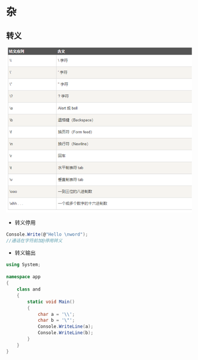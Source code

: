 # 	杂

## 转义

![image-20220508142805113](../picture\image-20220508142805113.png)

+ 转义停用

```c#
Console.Write(@"Hello \nword");
//通话在字符前加@停用转义
```

+ 转义输出

```C#
using System;  

namespace app 
{
    class and   
    {
        static void Main()
        {
            char a = '\\';
            char b = '\"';
            Console.WriteLine(a);
            Console.WriteLine(b);
        }  
    }
}
```

